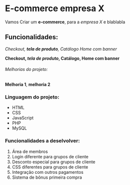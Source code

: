 # E-commerce empresa  X

Vamos Criar um **e-commerce**, para a *empresa X* e blablabla 

## Funcionalidades:

_Checkout, **tela de produto**, Catálogo Home com banner_ 

**Checkout, _tela de produto_, Catálogo, Home com banner**

###### Melhorias do projeto:

__Melhoria 1__, __melhoria 2__ 

### Linguagem do projeto:

* HTML 
* CSS
* JavaScript 
* PHP 
* MySQL

### Funcionalidades a deselvolver:

1. Área de membros
  1. Login diferente para grupos de cliente
  2. Desconto especial para grupos de cliente
  3. CSS diferentes para grupos de cliente
2. Integração com outros pagamentos
3. Sistema de bônus primeira compra
